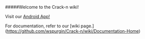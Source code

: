 #####Welcome to the Crack-n wiki!

Visit our [Android App!](https://github.com/wspurgin/crack-n-droid)

For documentation, refer to our [wiki page.] (https://github.com/wspurgin/Crack-n/wiki/Documentation-Home)
